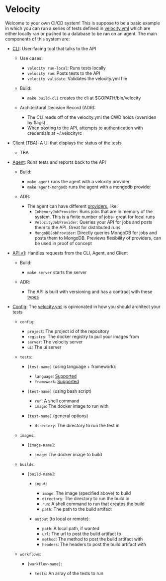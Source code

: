 # Velocity

Welcome to your own CI/CD system! This is suppose to be a basic example in which you can run a series of tests defined in [velocity.yml](velocity.yml) which are either locally ran or pushed to a database to be ran on an agent. The main components of this system are:

-   [CLI](internal/operations/operations.go): User-facing tool that talks to the API

    -   Use cases:

        -   `velocity run-local`: Runs tests locally
        -   `velocity run`: Posts tests to the API
        -   `velocity validate`: Validates the velocity.yml file

    -   Build:

        -   `make build-cli` creates the cli at $GOPATH/bin/velocity

    -   Architectural Decision Record (ADR):

        -   The CLI reads off of the velocity.yml the CWD holds (overriden by flags)
        -   When posting to the API, attempts to authentication with credentials at ~/.velocityrc

-   [Client](client) (TBA): A UI that displays the status of the tests

    -   TBA

-   [Agent](internal/agent/agent.go): Runs tests and reports back to the API

    -   Build:

        -   `make agent` runs the agent with a velocity provider
        -   `make agent-mongodb` runs the agent with a mongodb provider

    -   ADR:
        -   The agent can have different [providers](internal/jobs/provider.go), like:
            -   `InMemoryJobProvider`: Runs jobs that are in memory of the system. This is a finite number of jobs- great for local runs
            -   `VelocityJobProvider`: Queries your API for jobs and posts them to the API. Great for distributed runs
            -   `MongoDBJobProvider`: Directly queries MongoDB for jobs and posts them to MongoDB. Previews flexibility of providers, can be used in proof of concept

-   [API v1](internal/api/v1/v1.go): Handles requests from the CLI, Agent, and Client

    -   Build:

        -   `make server` starts the server

    -   ADR:

        -   The API is built with versioning and has a contract with these [types](src/clients/v1types)

-   [Config](src/config/types.go): The [velocity.yml](velocity.yml) is opinionated in how you should architect your tests

    -   `config`:

        -   `project`: The project id of the repository
        -   `registry`: The docker registry to pull your images from
        -   `server`: The velocity server
        -   `ui`: The ui server

    -   `tests`:

        -   `[test-name]` (using language + framework):

            -   `language`: [Supported](internal/jobs/defaults.go)
            -   `framework`: [Supported](internal/jobs/defaults.go)

        -   `[test-name]` (using bash script)

            -   `run`: A shell command
            -   `image`: The docker image to run with

        -   `[test-name]` (general options)

            -   `directory`: The directory to run the test in

    -   `images`:

        -   `[image-name]`:

            -   `image`: The docker image to build

    -   `builds`:

        -   `[build-name]`:

            -   `input`:

                -   `image`: The image (specified above) to build
                -   `directory`: The directory to run the build in
                -   `run`: A shell command to run that creates the build
                -   `path`: The path to the build artifact

            -   `output` (to local or remote):

                -   `path`: A local path, if wanted
                -   `url`: The url to post the build artifact to
                -   `method`: The method to post the build artifact with
                -   `headers`: The headers to post the build artifact with

    -   `workflows`:

        -   `[workflow-name]`:

            -   `tests`: An array of the tests to run
